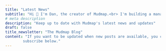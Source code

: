 ```yaml
---
title: "Latest News"
subtitle: "Hi 👋 I'm Dan, the creator of Mudmap.<br> I'm building a management tool to make *pfSense* easier to use. Follow the journey and what I've learnt along the way."
# meta description
description: "Keep up to date with Mudmap's latest news and updates"
draft: false
title_newsletter: "The Mudmap Blog"
content: "If you want to be updated when new posts are available, you can
        subscribe below."
---
```

